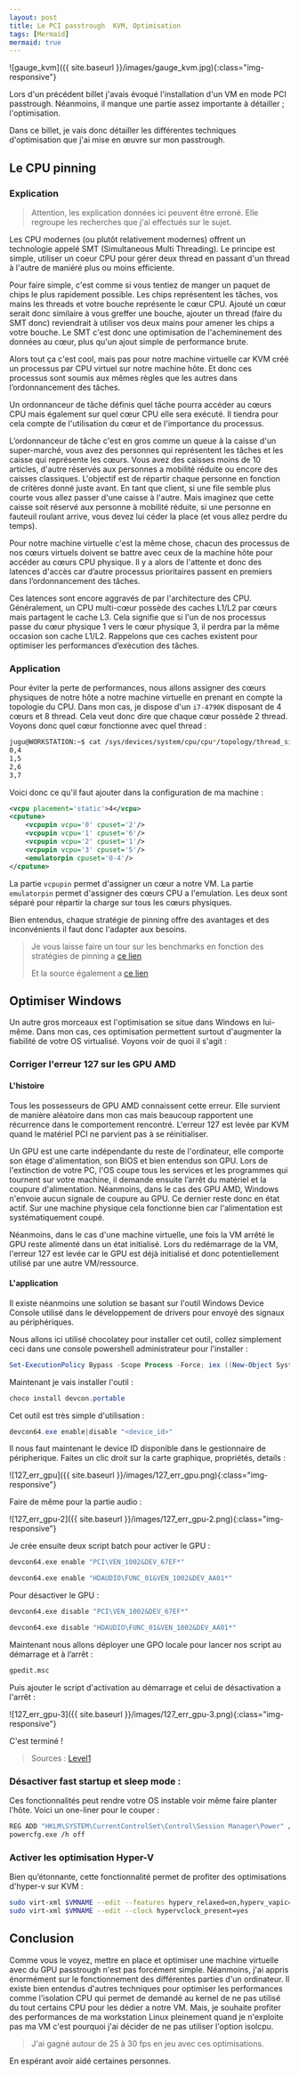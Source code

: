 ```yaml
---
layout: post
title: Le PCI passtrough  KVM, Optimisation
tags: [Mermaid]
mermaid: true
---
```


![gauge_kvm]({{ site.baseurl }}/images/gauge_kvm.jpg){:class="img-responsive"}



Lors d'un précédent billet j'avais évoqué l'installation d'un VM en mode PCI passtrough. Néanmoins, il manque une partie assez importante à détailler ; l'optimisation. 

Dans ce billet, je vais donc détailler les différentes techniques d'optimisation que j'ai mise en œuvre sur mon passtrough. 

## Le CPU pinning 

### Explication 

> Attention, les explication données ici peuvent être erroné. Elle regroupe les recherches que j'ai effectués sur le sujet. 

Les CPU modernes (ou plutôt relativement modernes) offrent un technologie appelé SMT (Simultaneous Multi Threading). Le principe est simple, utiliser un coeur CPU pour gérer deux thread en passant d'un thread à l'autre de maniéré plus ou moins efficiente. 

Pour faire simple, c'est comme si vous tentiez de manger un paquet de chips le plus rapidement possible. Les chips représentent les tâches, vos mains les threads et votre bouche représente le cœur CPU. Ajouté un cœur serait donc similaire à vous greffer une bouche, ajouter un thread (faire du SMT donc) reviendrait à utiliser vos deux mains pour amener les chips a votre bouche. Le SMT c'est donc une optimisation de l'acheminement des données au cœur, plus qu'un ajout simple de performance brute. 

Alors tout ça c'est cool, mais pas pour notre machine virtuelle car KVM créé un processus par CPU virtuel sur notre machine hôte. Et donc ces processus sont soumis aux mêmes règles que les autres dans l’ordonnancement des tâches. 

Un ordonnanceur de tâche définis quel tâche pourra accéder au cœurs CPU mais également sur quel cœur CPU elle sera exécuté. Il tiendra pour cela compte de l'utilisation du cœur et de l'importance du processus.

L’ordonnanceur de tâche c'est en gros comme un queue à la caisse d'un super-marché, vous avez des personnes qui représentent les tâches et les caisse qui représente les cœurs. Vous avez des caisses moins de 10 articles, d'autre réservés aux personnes a mobilité réduite ou encore des caisses classiques. L'objectif est de répartir chaque personne en fonction de critères donné juste avant. En tant que client, si une file semble plus courte vous allez passer d'une caisse à l'autre. Mais imaginez que cette caisse soit réservé aux personne à mobilité réduite, si une personne en fauteuil roulant arrive, vous devez lui céder la place (et vous allez perdre du temps). 

Pour notre machine virtuelle c'est la même chose, chacun des processus de nos cœurs virtuels doivent se battre avec ceux de la machine hôte pour accéder au cœurs CPU physique. Il y a alors de l'attente et donc des latences d'accès car d’autre processus prioritaires passent en premiers dans l’ordonnancement des tâches. 

Ces latences sont encore aggravés de par l'architecture des CPU. Généralement, un CPU multi-cœur possède des caches L1/L2 par cœurs mais partagent le cache L3. Cela signifie que si l'un de nos processus passe du cœur physique 1 vers le cœur physique 3, il perdra par la même occasion son cache L1/L2. Rappelons que ces caches existent pour optimiser les performances d’exécution des tâches. 

### Application

Pour éviter la perte de performances, nous allons assigner des cœurs physiques de notre hôte a notre machine virtuelle en prenant en compte la topologie du CPU. Dans mon cas, je dispose d'un `i7-4790K` disposant de 4 cœurs et 8 thread. Cela veut donc dire que chaque cœur possède 2 thread. Voyons donc quel cœur fonctionne avec quel thread : 

```bash
jugu@WORKSTATION:~$ cat /sys/devices/system/cpu/cpu*/topology/thread_siblings_list | sort | uniq
0,4
1,5
2,6
3,7
```

Voici donc ce qu'il faut ajouter dans la configuration de ma machine : 

```xml
<vcpu placement='static'>4</vcpu>
<cputune>
    <vcpupin vcpu='0' cpuset='2'/>
    <vcpupin vcpu='1' cpuset='6'/>
    <vcpupin vcpu='2' cpuset='1'/>
    <vcpupin vcpu='3' cpuset='5'/>
	<emulatorpin cpuset='0-4'/>
</cputune>
```

La partie `vcpupin` permet d'assigner un cœur a notre VM. La partie `emulatorpin` permet d'assigner des cœurs CPU a l'emulation. Les deux sont séparé pour répartir la charge sur tous les cœurs physiques. 

Bien entendus, chaque stratégie de pinning offre des avantages et des inconvénients il faut donc l'adapter aux besoins. 

> Je vous laisse faire un tour sur les benchmarks en fonction des stratégies de pinning a [ce lien](https://passthroughpo.st/cpu-pinning-benchmarks/)
>
> Et la source également a [ce lien](https://www.freesoftwareservers.com/display/FREES/CPU+Pinning+on+KVM+for+Windows+10+Gaming+Guest)

## Optimiser Windows

Un autre gros morceaux est l'optimisation se situe dans Windows en lui-même. Dans mon cas, ces optimisation permettent surtout d'augmenter la fiabilité de votre OS virtualisé. Voyons voir de quoi il s'agit :

### Corriger l'erreur 127 sur les GPU AMD 

#### L'histoire 

Tous les possesseurs de GPU AMD connaissent cette erreur. Elle survient de manière aléatoire dans mon cas mais beaucoup rapportent une récurrence dans le comportement rencontré. L'erreur 127 est levée par KVM quand le matériel PCI ne parvient pas à se réinitialiser. 

Un GPU est une carte indépendante du reste de l'ordinateur, elle comporte son étage d'alimentation, son BIOS et bien entendus son GPU. Lors de l'extinction de votre PC, l'OS coupe tous les services et les programmes qui tournent sur votre machine, il demande ensuite l’arrêt du matériel et la coupure d'alimentation. Néanmoins, dans le cas des GPU AMD, Windows n'envoie aucun signale de coupure au GPU. Ce dernier reste donc en état actif. Sur une machine physique cela fonctionne bien car l'alimentation est systématiquement coupé. 

Néanmoins, dans le cas d'une machine virtuelle, une fois la VM arrêté le GPU reste alimenté dans un état initialisé. Lors du redémarrage de la VM, l'erreur 127 est levée car le GPU est déjà initialisé et donc potentiellement utilisé par une autre VM/ressource. 

#### L'application

Il existe néanmoins une solution se basant sur l'outil Windows Device Console utilisé dans le développement de drivers pour envoyé des signaux au périphériques. 

Nous allons ici utilisé chocolatey pour installer cet outil, collez simplement ceci dans une console powershell administrateur pour l'installer : 

```powershell
Set-ExecutionPolicy Bypass -Scope Process -Force; iex ((New-Object System.Net.WebClient).DownloadString('https://chocolatey.org/install.ps1'))
```

Maintenant je vais installer l'outil : 

```powershell
choco install devcon.portable
```

Cet outil est très simple d'utilisation : 

```powershell
devcon64.exe enable|disable "<device_id>"
```

Il nous faut maintenant le device ID disponible dans le gestionnaire de péripherique. Faites un clic droit sur la carte graphique, propriétés, details :

![127_err_gpu]({{ site.baseurl }}/images/127_err_gpu.png){:class="img-responsive"}

Faire de même pour la partie audio :

![127_err_gpu-2]({{ site.baseurl }}/images/127_err_gpu-2.png){:class="img-responsive"}

Je crée ensuite deux script batch pour activer le GPU :

```bash
devcon64.exe enable "PCI\VEN_1002&DEV_67EF*"

devcon64.exe enable "HDAUDIO\FUNC_01&VEN_1002&DEV_AA01*"
```

Pour désactiver le GPU :

```bash
devcon64.exe disable "PCI\VEN_1002&DEV_67EF*"

devcon64.exe disable "HDAUDIO\FUNC_01&VEN_1002&DEV_AA01*"
```

Maintenant nous allons déployer une GPO locale pour lancer nos script au démarrage et à l’arrêt :

```bash
gpedit.msc
```

Puis ajouter le script d'activation au démarrage et celui de désactivation a l'arrêt : 

![127_err_gpu-3]({{ site.baseurl }}/images/127_err_gpu-3.png){:class="img-responsive"}

C'est terminé ! 

> Sources : [Level1](https://forum.level1techs.com/t/linux-host-windows-guest-gpu-passthrough-reinitialization-fix/121097)

### Désactiver fast startup et sleep mode :

Ces fonctionnalités peut rendre votre OS instable voir même faire planter l'hôte. Voici un one-liner pour le couper : 

```bash
REG ADD "HKLM\SYSTEM\CurrentControlSet\Control\Session Manager\Power" /V HiberbootEnabled /T REG_dWORD /D 0 /F
powercfg.exe /h off 
```

### Activer les optimisation Hyper-V

Bien qu’étonnante, cette fonctionnalité permet de profiter des optimisations d'hyper-v sur KVM :

```bash
sudo virt-xml $VMNAME --edit --features hyperv_relaxed=on,hyperv_vapic=on,hyperv_spinlocks=on,hyperv_spinlocks_retries=8191
sudo virt-xml $VMNAME --edit --clock hypervclock_present=yes 
```

## Conclusion 

Comme vous le voyez, mettre en place et optimiser une machine virtuelle avec du GPU passtrough n'est pas forcément simple. Néanmoins, j'ai appris énormément sur le fonctionnement des différentes parties d'un ordinateur. Il existe bien entendus d'autres techniques pour optimiser les performances comme l'isolation CPU qui permet de demandé au kernel de ne pas utilisé du tout certains CPU pour les dédier a notre VM. Mais, je souhaite profiter des performances de ma workstation Linux pleinement quand je n'exploite pas ma VM c'est pourquoi j'ai décider de ne pas utiliser l'option isolcpu. 

>  J'ai gagné autour de 25 à 30 fps en jeu avec ces optimisations. 

En espérant avoir aidé certaines personnes. 